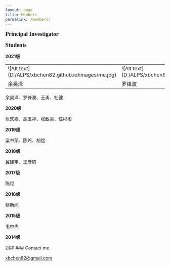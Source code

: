 ```yaml
---
layout: page
title: Members
permalink: /members/
---
```


**<font size=4 face='Times New Roman'>Principal Investigator</font>**
  

**<font size=4 face='Times New Roman'>Students</font>**
<p><b>2021级</b></p>
<table>
    <tr>
        <td>![Alt text](D:/ALPS/xbchen82.github.io/images/me.jpg)</td>
		<td>![Alt text](D:/ALPS/xbchen82.github.io/images/me.jpg)</td>
		<td>![Alt text](D:/ALPS/xbchen82.github.io/images/me.jpg)</td>
		<td>![Alt text](D:/ALPS/xbchen82.github.io/images/me.jpg)</td>
    </tr>
	<tr>
        <td>余昊泽</td>
		<td>罗锋波</td>
		<td>王勇</td>
		<td>杜健</td>
    </tr>
</table>
余昊泽、罗锋波、王勇、杜健
<p><b>2020级</b></p>
张欢嘉、高玉祥、张致豪、任彬彬
<p><b>2019级</b></p>
梁书荣、陈玲、胡煜
<p><b>2018级</b></p>
冀建宇、王彦钧
<p><b>2017级</b></p>
陈程
<p><b>2016级</b></p>
蔡新闻
<p><b>2015级</b></p>
韦中杰
<p><b>2014级</b></p>
刘祥
### Contact me

[xbchen82@gmail.com](mailto:xbchen82@gmail.com)